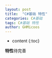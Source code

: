 ```yaml
---
layout: post
title:  "C#基础 特性"
categories: C#基础
tags: C#基础 特性
author: GHMicoos
---
```



* content
{:toc}

**特性**待完善

































